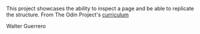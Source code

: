 This project showcases the ability to inspect a page and be able to replicate the structure.  From The Odin Project's [curriculum](http://www.theodinproject.com/courses/web-development-101/lessons/html-css)

Walter Guerrero
